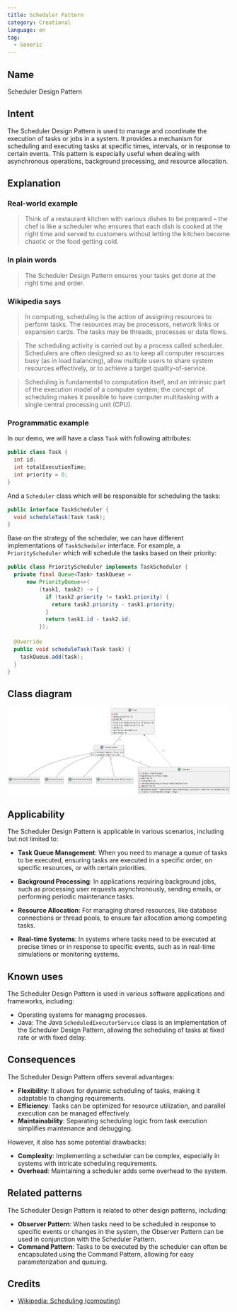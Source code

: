 ```yaml
---
title: Scheduler Pattern
category: Creational
language: en
tag: 
  - Generic
---
```


## Name
Scheduler Design Pattern

## Intent
The Scheduler Design Pattern is used to manage and coordinate the execution of tasks or jobs in a system. It provides a mechanism for scheduling and executing tasks at specific times, intervals, or in response to certain events. This pattern is especially useful when dealing with asynchronous operations, background processing, and resource allocation.

## Explanation

### Real-world example
> Think of a restaurant kitchen with various dishes to be prepared – the chef is like a scheduler who ensures that each dish is cooked at the right time and served to customers without letting the kitchen become chaotic or the food getting cold.

### In plain words
> The Scheduler Design Pattern ensures your tasks get done at the right time and order.

### Wikipedia says
> In computing, scheduling is the action of assigning resources to perform tasks. The resources may be processors, network links or expansion cards. The tasks may be threads, processes or data flows.

> The scheduling activity is carried out by a process called scheduler. Schedulers are often designed so as to keep all computer resources busy (as in load balancing), allow multiple users to share system resources effectively, or to achieve a target quality-of-service.

> Scheduling is fundamental to computation itself, and an intrinsic part of the execution model of a computer system; the concept of scheduling makes it possible to have computer multitasking with a single central processing unit (CPU).

### Programmatic example
In our demo, we will have a class `Task` with following attributes:
```java
public class Task {
  int id;
  int totalExecutionTime;
  int priority = 0;
}
```
And a `Scheduler` class which will be responsible for scheduling the tasks:
```java
public interface TaskScheduler {
  void scheduleTask(Task task);
}
```
Base on the strategy of the scheduler, we can have different implementations of `TaskScheduler` interface. For example, a `PriorityScheduler` which will schedule the tasks based on their priority:
```java
public class PriorityScheduler implements TaskScheduler {
  private final Queue<Task> taskQueue =
      new PriorityQueue<>(
          (task1, task2) -> {
            if (task2.priority != task1.priority) {
              return task2.priority - task1.priority;
            }
            return task1.id - task2.id;
          });

  @Override
  public void scheduleTask(Task task) {
    taskQueue.add(task);
  }
}
```

## Class diagram
![Scheduler Pattern](etc/scheduler.png)

## Applicability
The Scheduler Design Pattern is applicable in various scenarios, including but not limited to:

- **Task Queue Management**: When you need to manage a queue of tasks to be executed, ensuring tasks are executed in a specific order, on specific resources, or with certain priorities.

- **Background Processing**: In applications requiring background jobs, such as processing user requests asynchronously, sending emails, or performing periodic maintenance tasks.

- **Resource Allocation**: For managing shared resources, like database connections or thread pools, to ensure fair allocation among competing tasks.

- **Real-time Systems**: In systems where tasks need to be executed at precise times or in response to specific events, such as in real-time simulations or monitoring systems.

## Known uses
The Scheduler Design Pattern is used in various software applications and frameworks, including:

- Operating systems for managing processes.
- Java: The Java `ScheduledExecutorService` class is an implementation of the Scheduler Design Pattern, allowing the scheduling of tasks at fixed rate or with fixed delay.

## Consequences
The Scheduler Design Pattern offers several advantages:
- **Flexibility**: It allows for dynamic scheduling of tasks, making it adaptable to changing requirements.
- **Efficiency**: Tasks can be optimized for resource utilization, and parallel execution can be managed effectively.
- **Maintainability**: Separating scheduling logic from task execution simplifies maintenance and debugging.

However, it also has some potential drawbacks:
- **Complexity**: Implementing a scheduler can be complex, especially in systems with intricate scheduling requirements.
- **Overhead**: Maintaining a scheduler adds some overhead to the system.


## Related patterns
The Scheduler Design Pattern is related to other design patterns, including:
- **Observer Pattern**: When tasks need to be scheduled in response to specific events or changes in the system, the Observer Pattern can be used in conjunction with the Scheduler Pattern.
- **Command Pattern**: Tasks to be executed by the scheduler can often be encapsulated using the Command Pattern, allowing for easy parameterization and queuing.

## Credits
- [Wikipedia: Scheduling (computing)](https://en.wikipedia.org/wiki/Scheduling_(computing))
